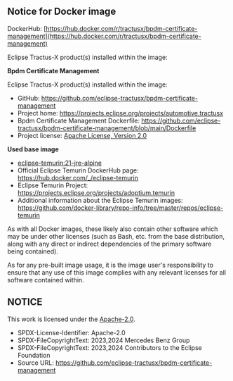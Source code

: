 ## Notice for Docker image

DockerHub: [https://hub.docker.com/r/tractusx/bpdm-certificate-management](https://hub.docker.com/r/tractusx/bpdm-certificate-management)

Eclipse Tractus-X product(s) installed within the image:

**Bpdm Certificate Management**

Eclipse Tractus-X product(s) installed within the image:

- GitHub: https://github.com/eclipse-tractusx/bpdm-certificate-management 
- Project home: https://projects.eclipse.org/projects/automotive.tractusx
- Bpdm Certificate Management Dockerfile: https://github.com/eclipse-tractusx/bpdm-certificate-management/blob/main/Dockerfile
- Project license: [Apache License, Version 2.0](https://github.com/eclipse-tractusx/bpdm-certificate-management/blob/main/LICENSE)


**Used base image**

- [eclipse-temurin:21-jre-alpine](https://github.com/adoptium/containers)
- Official Eclipse Temurin DockerHub page: https://hub.docker.com/_/eclipse-temurin
- Eclipse Temurin Project: https://projects.eclipse.org/projects/adoptium.temurin
- Additional information about the Eclipse Temurin images: https://github.com/docker-library/repo-info/tree/master/repos/eclipse-temurin


As with all Docker images, these likely also contain other software which may be under other licenses
(such as Bash, etc. from the base distribution, along with any direct or indirect dependencies of the primary software being contained).

As for any pre-built image usage, it is the image user's responsibility to ensure that any use of this image complies with any relevant licenses for all software contained within.

## NOTICE

This work is licensed under the [Apache-2.0](https://www.apache.org/licenses/LICENSE-2.0).

- SPDX-License-Identifier: Apache-2.0
- SPDX-FileCopyrightText: 2023,2024 Mercedes Benz Group
- SPDX-FileCopyrightText: 2023,2024 Contributors to the Eclipse Foundation
- Source URL: https://github.com/eclipse-tractusx/bpdm-certificate-management
